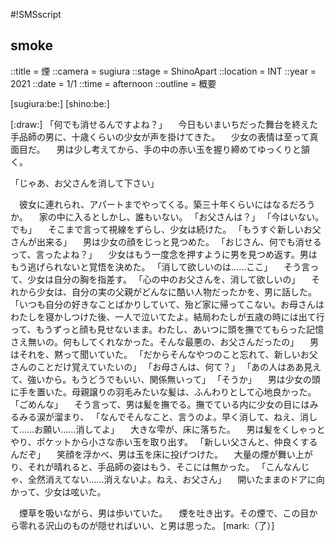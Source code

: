 #!SMSscript

## smoke

::title = 煙
::camera = sugiura
::stage = ShinoApart
::location = INT
::year = 2021
::date = 1/1
::time = afternoon
::outline = 概要


[sugiura:be:]
[shino:be:]

[:draw:]
「何でも消せるんですよね？」
　今日もいまいちだった舞台を終えた手品師の男に、十歳くらいの少女が声を掛けてきた。
　少女の表情は至って真面目だ。
　男は少し考えてから、手の中の赤い玉を握り締めてゆっくりと頷く。

「じゃあ、お父さんを消して下さい」

　彼女に連れられ、アパートまでやってくる。築三十年くらいにはなるだろうか。
　家の中に入るとしかし、誰もいない。
「お父さんは？」
「今はいない。でも」
　そこまで言って視線をずらし、少女は続けた。
「もうすぐ新しいお父さんが出来る」
　男は少女の顔をじっと見つめた。
「おじさん、何でも消せるって、言ったよね？」
　少女はもう一度念を押すように男を見つめ返す。男はもう逃げられないと覚悟を決めた。
「消して欲しいのは……ここ」
　そう言って、少女は自分の胸を指差す。
「心の中のお父さんを、消して欲しいの」
　それから少女は、自分の実の父親がどんなに酷い人物だったかを、男に話した。
「いつも自分の好きなことばかりしていて、殆ど家に帰ってこない。お母さんはわたしを寝かしつけた後、一人で泣いてたよ。結局わたしが五歳の時には出て行って、もうずっと顔も見せないまま。わたし、あいつに頭を撫でてもらった記憶さえ無いの。何もしてくれなかった。そんな最悪の、お父さんだったの」
　男はそれを、黙って聞いていた。
「だからそんなやつのこと忘れて、新しいお父さんのことだけ覚えていたいの」
「お母さんは、何て？」
「あの人はああ見えて、強いから。もうどうでもいい、関係無いって」
「そうか」
　男は少女の頭に手を置いた。母親譲りの羽毛みたいな髪は、ふんわりとして心地良かった。
「ごめんな」
　そう言って、男は髪を撫でる。撫でている内に少女の目にはみるみる涙が溜まり、
「なんでそんなこと、言うのよ。早く消して、ねえ、消して……お願い……消してよ」
　大きな雫が、床に落ちた。
　男は髪をくしゃっとやり、ポケットから小さな赤い玉を取り出す。
「新しい父さんと、仲良くするんだぞ」
　笑顔を浮かべ、男は玉を床に投げつけた。
　大量の煙が舞い上がり、それが晴れると、手品師の姿はもう、そこには無かった。
「こんなんじゃ、全然消えてない……消えないよ。ねえ、お父さん」
　開いたままのドアに向かって、少女は呟いた。

　煙草を吸いながら、男は歩いていた。
　煙を吐き出す。その煙で、この目から零れる沢山のものが隠せればいい、と男は思った。
[mark:（了）]
